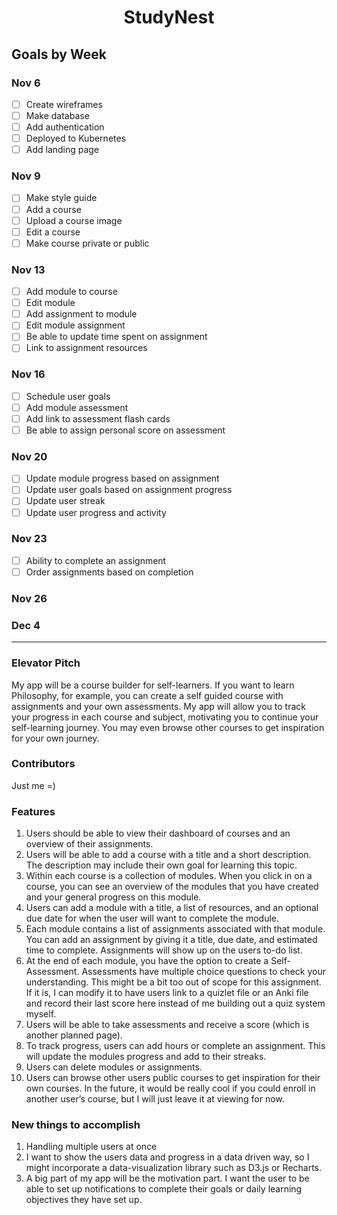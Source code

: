 <center><h1>StudyNest</h1></center>

## Goals by Week
### Nov 6
- [ ] Create wireframes
- [ ] Make database
- [ ] Add authentication
- [ ] Deployed to Kubernetes
- [ ] Add landing page
### Nov 9
- [ ] Make style guide
- [ ] Add a course
- [ ] Upload a course image
- [ ] Edit a course
- [ ] Make course private or public
### Nov 13
- [ ] Add module to course
- [ ] Edit module
- [ ] Add assignment to module
- [ ] Edit module assignment
- [ ] Be able to update time spent on assignment
- [ ] Link to assignment resources
### Nov 16
- [ ] Schedule user goals
- [ ] Add module assessment
- [ ] Add link to assessment flash cards
- [ ] Be able to assign personal score on assessment
### Nov 20
- [ ] Update module progress based on assignment
- [ ] Update user goals based on assignment progress
- [ ] Update user streak
- [ ] Update user progress and activity
### Nov 23
- [ ] Ability to complete an assignment
- [ ] Order assignments based on completion
### Nov 26
### Dec 4

<hr />

### Elevator Pitch
My app will be a course builder for self-learners. If you want to learn Philosophy, for example, you can create a self guided course with assignments and your own assessments. My app will allow you to track your progress in each course and subject, motivating you to continue your self-learning journey. You may even browse other courses to get inspiration for your own journey. 

### Contributors 
Just me =)

### Features
1. Users should be able to view their dashboard of courses and an overview of their assignments.
2. Users will be able to add a course with a title and a short description. The description may include their own goal for learning this topic.
3. Within each course is a collection of modules. When you click in on a course, you can see an overview of the modules that you have created and your general progress on this module.
4. Users can add a module with a title, a list of resources, and an optional due date for when the user will want to complete the module.
5. Each module contains a list of assignments associated with that module. You can add an assignment by giving it a title, due date, and estimated time to complete. Assignments will show up on the users to-do list.
6. At the end of each module, you have the option to create a Self-Assessment. Assessments have multiple choice questions to check your understanding. This might be a bit too out of scope for this assignment. If it is, I can modify it to have users link to a quizlet file or an Anki file and record their last score here instead of me building out a quiz system myself.
7. Users will be able to take assessments and receive a score (which is another planned page).
8. To track progress, users can add hours or complete an assignment. This will update the modules progress and add to their streaks.
9. Users can delete modules or assignments.
10. Users can browse other users public courses to get inspiration for their own courses. In the future, it would be really cool if you could enroll in another user’s course, but I will just leave it at viewing for now.

### New things to accomplish
1. Handling multiple users at once
2. I want to show the users data and progress in a data driven way, so I might incorporate a data-visualization library such as D3.js or Recharts.
3. A big part of my app will be the motivation part. I want the user to be able to set up notifications to complete their goals or daily learning objectives they have set up. 
